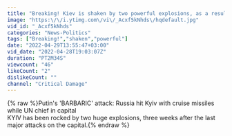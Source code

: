 ```yaml
---
title: "Breaking! Kiev is shaken by two powerful explosions, as a result of a new attack from Russia!"
image: "https:\/\/i.ytimg.com\/vi\/_Acxf5kNhds\/hqdefault.jpg"
vid_id: "_Acxf5kNhds"
categories: "News-Politics"
tags: ["Breaking!","shaken","powerful"]
date: "2022-04-29T13:55:47+03:00"
vid_date: "2022-04-28T19:03:07Z"
duration: "PT2M34S"
viewcount: "46"
likeCount: "2"
dislikeCount: ""
channel: "Critical Damage"
---
```

{% raw %}Putin's 'BARBARIC' attack: Russia hit Kyiv with cruise missiles while UN chief in capital<br />KYIV has been rocked by two huge explosions, three weeks after the last major attacks on the capital.{% endraw %}

